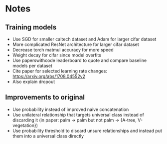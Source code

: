 # Notes

## Training models

- Use SGD for smaller caltech dataset and Adam for larger cifar dataset
- More complicated ResNet architecture for larger cifar dataset
- Decrease torch matmul accuracy for more speed
- Weight decay for cifar since model overfits
- Use paperswithcode leaderboard to quote and compare baseline models per dataset
- Cite paper for selected learning rate changes: <https://arxiv.org/abs/1708.04552v2>
- Also explain dropout

## Improvements to original

- Use probability instead of improved naive concatenation
- Use unilateral relationship that targets universal class instead of discarding it (in paper: palm -> palm but not palm -> {A-tree, V-vegetation})
- Use probability threshold to discard unsure relationships and instead put them into a universal class directly
